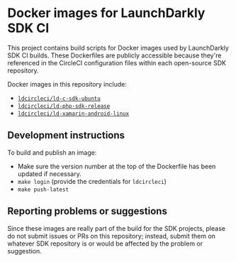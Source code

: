 # Docker images for LaunchDarkly SDK CI

This project contains build scripts for Docker images used by LaunchDarkly SDK CI builds. These Dockerfiles are publicly accessible because they're referenced in the CircleCI configuration files within each open-source SDK repository.

Docker images in this repository include:
* [`ldcircleci/ld-c-sdk-ubuntu`](./ld-c-sdk-ubuntu)
* [`ldcircleci/ld-php-sdk-release`](./ld-php-sdk-release)
* [`ldcircleci/ld-xamarin-android-linux`](./ld-xamarin-android-linux)

## Development instructions 

To build and publish an image:

* Make sure the version number at the top of the Dockerfile has been updated if necessary.
* `make login` (provide the credentials for `ldcircleci`)
* `make push-latest`

## Reporting problems or suggestions

Since these images are really part of the build for the SDK projects, please do not submit issues or PRs on this repository; instead, submit them on whatever SDK repository is or would be affected by the problem or suggestion.
